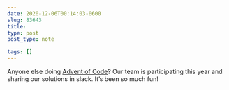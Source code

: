 ```yaml
---
date: 2020-12-06T00:14:03-0600
slug: 83643
title: 
type: post
post_type: note

tags: []
---
```

Anyone else doing [Advent of Code](https://adventofcode.com/)? Our team is participating this year and sharing our solutions in slack. It’s been so much fun!



